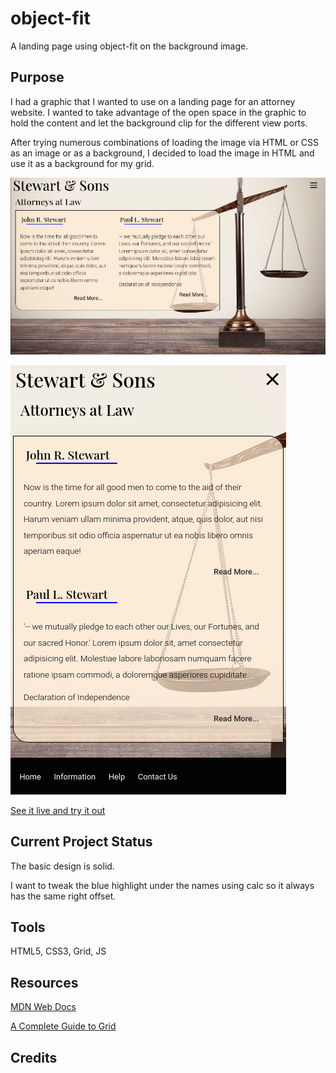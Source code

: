 
# object-fit

A landing page using object-fit on the background image.  

## Purpose

I had a graphic that I wanted to use on a landing page for an attorney website. 
I wanted to take advantage of the open space in the graphic to hold the content
and let the background clip for the different view ports.  

After trying numerous combinations of loading the image via HTML or CSS as an
image or as a background, I decided to load the image in HTML and use it as a 
background for my grid.  

![Screen Cap Large](/inc/img/ScnCapDemoAttorneyWebSite_large.png)

![Screen Cap Small](/inc/img/ScnCapDemoAttorneyWebSite_small.png)

[See it live and try it out](https://demolaw.markrobbinscoder.com)

## Current Project Status

The basic design is solid.

I want to tweak the blue highlight under the names using calc so it always 
has the same right offset.

## Tools

HTML5, CSS3, Grid, JS  

## Resources

[MDN Web Docs](https://developer.mozilla.org/en-US/)  

[A Complete Guide to Grid](https://css-tricks.com/snippets/css/complete-guide-grid/)  

## Credits


